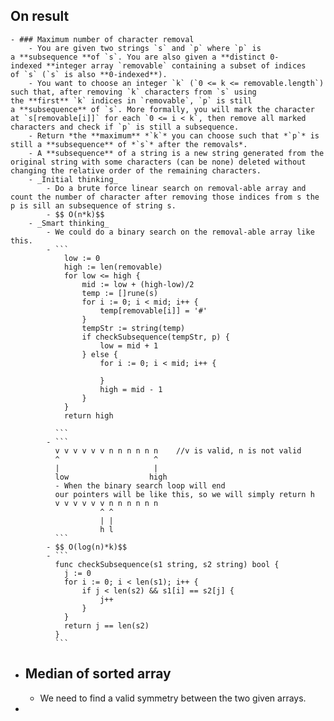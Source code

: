 ## On result
	- ### Maximum number of character removal
		- You are given two strings `s` and `p` where `p` is a **subsequence **of `s`. You are also given a **distinct 0-indexed **integer array `removable` containing a subset of indices of `s` (`s` is also **0-indexed**).
		- You want to choose an integer `k` (`0 <= k <= removable.length`) such that, after removing `k` characters from `s` using the **first** `k` indices in `removable`, `p` is still a **subsequence** of `s`. More formally, you will mark the character at `s[removable[i]]` for each `0 <= i < k`, then remove all marked characters and check if `p` is still a subsequence.
		- Return *the **maximum** *`k`* you can choose such that *`p`* is still a **subsequence** of *`s`* after the removals*.
		- A **subsequence** of a string is a new string generated from the original string with some characters (can be none) deleted without changing the relative order of the remaining characters.
		- _Initial thinking_
			- Do a brute force linear search on removal-able array and count the number of character after removing those indices from s the p is sill an subsequence of string s.
			- $$ O(n*k)$$
		- _Smart thinking_
			- We could do a binary search on the removal-able array like this.
			- ```
			  	low := 0
			  	high := len(removable)
			  	for low <= high {
			  		mid := low + (high-low)/2
			  		temp := []rune(s)
			  		for i := 0; i < mid; i++ {
			  			temp[removable[i]] = '#'
			  		}
			  		tempStr := string(temp)
			  		if checkSubsequence(tempStr, p) {
			  			low = mid + 1
			  		} else {
			  			for i := 0; i < mid; i++ {
			  
			  			}
			  			high = mid - 1
			  		}
			  	}
			  	return high
			  
			  ```
			- ```
			  v v v v v v n n n n n n    //v is valid, n is not valid
			  ^                     ^ 
			  |                     |
			  low                  high
			  - When the binary search loop will end 
			  our pointers will be like this, so we will simply return h
			  v v v v v v n n n n n n    
			            ^ ^                     
			            | |                     
			            h l
			  ```
			- $$ O(log(n)*k)$$
			- ```
			  func checkSubsequence(s1 string, s2 string) bool {
			  	j := 0
			  	for i := 0; i < len(s1); i++ {
			  		if j < len(s2) && s1[i] == s2[j] {
			  			j++
			  		}
			  	}
			  	return j == len(s2)
			  }
			  ```
- ## Median of sorted array
	- We need to find a valid symmetry between the two given arrays.
-